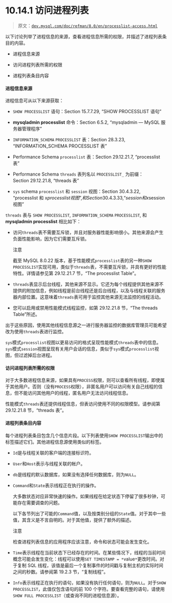 # 10.14.1 访问进程列表

> 原文：[`dev.mysql.com/doc/refman/8.0/en/processlist-access.html`](https://dev.mysql.com/doc/refman/8.0/en/processlist-access.html)

以下讨论列举了进程信息的来源，查看进程信息所需的权限，并描述了进程列表条目的内容。

+   进程信息来源

+   访问进程列表所需的权限

+   进程列表条目内容

#### 进程信息来源

进程信息可从以下来源获取：

+   `SHOW PROCESSLIST` 语句：Section 15.7.7.29, “SHOW PROCESSLIST 语句”

+   **mysqladmin processlist** 命令：Section 6.5.2, “mysqladmin — MySQL 服务器管理程序”

+   `INFORMATION_SCHEMA` `PROCESSLIST` 表：Section 28.3.23, “INFORMATION_SCHEMA PROCESSLIST 表”

+   Performance Schema `processlist` 表：Section 29.12.21.7, “processlist 表”

+   Performance Schema `threads` 表列名以 `PROCESSLIST_` 为前缀：Section 29.12.21.8, “threads 表”

+   `sys` schema `processlist` 和 `session` 视图：Section 30.4.3.22, “processlist 和 x$processlist 视图”, 和 Section 30.4.3.33, “session 和 x$session 视图”

`threads` 表与 `SHOW PROCESSLIST`, `INFORMATION_SCHEMA` `PROCESSLIST`, 和 **mysqladmin processlist** 相比如下：

+   访问`threads`表不需要互斥锁，并且对服务器性能影响很小。其他来源会产生负面性能影响，因为它们需要互斥锁。

    注意

    截至 MySQL 8.0.22 版本，基于性能模式`processlist`表的另一种`SHOW PROCESSLIST`实现可用，类似于`threads`表，不需要互斥锁，并具有更好的性能特性。详情请参见第 29.12.21.7 节，“The processlist Table”。

+   `threads`表显示后台线程，其他来源不显示。它还为每个线程提供其他来源不提供的附加信息，例如线程是前台线程还是后台线程，以及与线程关联的服务器内部位置。这意味着`threads`表可用于监控其他来源无法监控的线程活动。

+   您可以启用或禁用性能模式线程监控，如第 29.12.21.8 节，“The threads Table”所述。

出于这些原因，使用其他线程信息源之一进行服务器监控的数据库管理员可能希望改为使用`threads`表进行监控。

`sys`模式`processlist`视图以更易访问的格式呈现性能模式`threads`表中的信息。`sys`模式`session`视图呈现有关用户会话的信息，类似于`sys`模式`processlist`视图，但过滤掉后台进程。

#### 访问进程列表所需的权限

对于大多数进程信息来源，如果具有`PROCESS`权限，则可以查看所有线程，即使属于其他用户。否则（没有`PROCESS`权限），非匿名用户可以访问有关自己线程的信息，但不能访问其他用户的线程，匿名用户无法访问线程信息。

性能模式`threads`表还提供线程信息，但表访问使用不同的权限模型。请参阅第 29.12.21.8 节，“threads 表”。

#### 进程列表条目内容

每个进程列表条目包含几个信息片段。以下列表使用`SHOW PROCESSLIST`输出中的标签描述它们。其他进程信息源使用类似的标签。

+   `Id`是与线程关联的客户端的连接标识符。

+   `User`和`Host`表示与线程关联的帐户。

+   `db`是线程的默认数据库，如果没有选择任何数据库，则为`NULL`。

+   `Command`和`State`表示线程正在执行的操作。

    大多数状态对应非常快速的操作。如果线程在给定状态下停留了很多秒钟，可能存在需要调查的问题。

    以下各节列出了可能的`Command`值，以及按类别分组的`State`值。对于其中一些值，其含义是不言自明的。对于其他值，提供了额外的描述。

    注意

    检查进程列表信息的应用程序应该注意，命令和状态可能会发生变化。

+   `Time`表示线程在当前状态下已经存在的时间。在某些情况下，线程的当前时间概念可能会发生变化：线程可以使用`SET TIMESTAMP = *`value`*`更改时间。对于复制 SQL 线程，该值是最后一个复制事件的时间戳与复制主机的实际时间之间的秒数。请参阅第 19.2.3 节，“复制线程”。

+   `Info`表示线程正在执行的语句，如果没有执行任何语句，则为`NULL`。对于`SHOW PROCESSLIST`，此值仅包含语句的前 100 个字符。要查看完整的语句，请使用`SHOW FULL PROCESSLIST`（或查询不同的进程信息源）。
